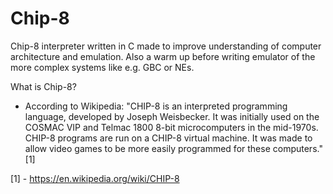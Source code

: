 # Chip-8
Chip-8 interpreter written in C made to improve understanding of computer architecture and emulation. Also a warm up before writing emulator of the more complex systems like e.g. GBC or NEs.

What is Chip-8?
- According to Wikipedia: "CHIP-8 is an interpreted programming language, developed by Joseph Weisbecker. It was initially used on the COSMAC 
VIP and Telmac 1800 8-bit microcomputers in the mid-1970s. CHIP-8 programs are run on a CHIP-8 virtual machine. It was
made to allow video games to be more easily programmed for these computers." [1]

[1] - https://en.wikipedia.org/wiki/CHIP-8

